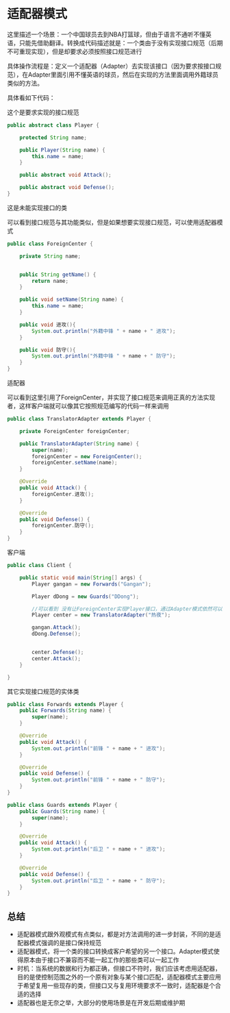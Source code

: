# 适配器模式

这里描述一个场景：一个中国球员去到NBA打篮球，但由于语言不通听不懂英语，只能先借助翻译。转换成代码描述就是：一个类由于没有实现接口规范（后期不可重现实现），但是却要求必须按照接口规范进行

具体操作流程是：定义一个适配器（Adapter）去实现该接口（因为要求按接口规范），在Adapter里面引用不懂英语的球员，然后在实现的方法里面调用外籍球员类似的方法。

具体看如下代码：

这个是要求实现的接口规范

~~~java
public abstract class Player {

    protected String name;

    public Player(String name) {
        this.name = name;
    }

    public abstract void Attack();

    public abstract void Defense();
}
~~~

这是未能实现接口的类

可以看到接口规范与其功能类似，但是如果想要实现接口规范，可以使用适配器模式

~~~java
public class ForeignCenter {

    private String name;


    public String getName() {
        return name;
    }

    public void setName(String name) {
        this.name = name;
    }

    public void 进攻(){
        System.out.println("外籍中锋 " + name + " 进攻");
    }

    public void 防守(){
        System.out.println("外籍中锋 " + name + " 防守");
    }
}
~~~

适配器

可以看到这里引用了ForeignCenter，并实现了接口规范来调用正真的方法实现者，这样客户端就可以像其它按照规范编写的代码一样来调用

~~~java
public class TranslatorAdapter extends Player {

    private ForeignCenter foreignCenter;

    public TranslatorAdapter(String name) {
        super(name);
        foreignCenter = new ForeignCenter();
        foreignCenter.setName(name);
    }

    @Override
    public void Attack() {
        foreignCenter.进攻();
    }

    @Override
    public void Defense() {
        foreignCenter.防守();
    }
}
~~~

客户端

~~~java
public class Client {

    public static void main(String[] args) {
        Player gangan = new Forwards("Gangan");

        Player dDong = new Guards("DDong");

        //可以看到 没有让ForeignCenter实现Player接口，通过Adapter模式依然可以保证接口规范
        Player center = new TranslatorAdapter("热夜");

        gangan.Attack();
        dDong.Defense();


        center.Defense();
        center.Attack();
    }

}
~~~

其它实现接口规范的实体类

~~~java
public class Forwards extends Player {
    public Forwards(String name) {
        super(name);
    }

    @Override
    public void Attack() {
        System.out.println("前锋 " + name + " 进攻");
    }

    @Override
    public void Defense() {
        System.out.println("前锋 " + name + " 防守");
    }
}

public class Guards extends Player {
    public Guards(String name) {
        super(name);
    }

    @Override
    public void Attack() {
        System.out.println("后卫 " + name + " 进攻");
    }

    @Override
    public void Defense() {
        System.out.println("后卫 " + name + " 防守");
    }
}
~~~

## 总结

+ 适配器模式跟外观模式有点类似，都是对方法调用的进一步封装，不同的是适配器模式强调的是接口保持规范
+ 适配器模式，将一个类的接口转换成客户希望的另一个接口。Adapter模式使得原本由于接口不兼容而不能一起工作的那些类可以一起工作
+ 时机：当系统的数据和行为都正确，但接口不符时，我们应该考虑用适配器，目的是使控制范围之外的一个原有对象与某个接口匹配，适配器模式主要应用于希望复用一些现存的类，但接口又与复用环境要求不一致时，适配器是个合适的选择
+ 适配器也是无奈之举，大部分的使用场景是在开发后期或维护期
